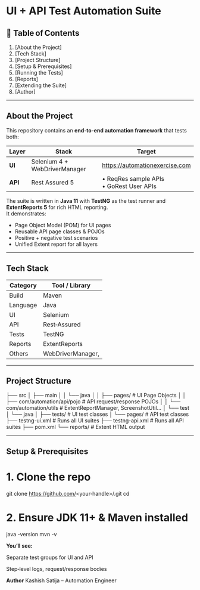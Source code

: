 # UI + API Test Automation Suite


## 📑 Table of Contents
1. [About the Project]
2. [Tech Stack]
3. [Project Structure]
4. [Setup & Prerequisites]
5. [Running the Tests]
6. [Reports]
7. [Extending the Suite]
8. [Author]

---

## About the Project
This repository contains an **end‑to‑end automation framework** that tests both:

| Layer | Stack | Target |
|-------|-------|--------|
| **UI** | Selenium 4 + WebDriverManager | https://automationexercise.com |
| **API** | Rest Assured 5 | • ReqRes sample APIs <br>• GoRest User APIs |

The suite is written in **Java 11** with **TestNG** as the test runner and **ExtentReports 5** for rich HTML reporting.  
It demonstrates:

- Page Object Model (POM) for UI pages  
- Reusable API page classes & POJOs  
- Positive + negative test scenarios  
- Unified Extent report for all layers  

---

## Tech Stack
| Category | Tool / Library | 
|----------|----------------|
| Build    | Maven          | 
| Language | Java           |
| UI       | Selenium       | 
| API      | Rest‑Assured   | 
| Tests    | TestNG         | 
| Reports  | ExtentReports  | 
| Others   | WebDriverManager, 

---

## Project Structure

├── src
│ ├── main
│ │ └── java
│ │ ├── pages/ # UI Page Objects
│ │ ├── com/automation/api/pojo # API request/response POJOs
│ │ └── com/automation/utils # ExtentReportManager, ScreenshotUtil…
│ └── test
│ └── java
│ ├── tests/ # UI test classes
│ └── pages/ # API test classes
├── testng-ui.xml # Runs all UI suites
├── testng-api.xml # Runs all API suites
├── pom.xml
└── reports/ # Extent HTML output


---

## Setup & Prerequisites
# 1. Clone the repo
git clone https://github.com/<your‑handle>/<repo>.git
cd <repo>

# 2. Ensure JDK 11+ & Maven installed
java -version
mvn -v

**You’ll see:**

Separate test groups for UI and API

Step‑level logs, request/response bodies

**Author**
Kashish Satija – Automation Engineer
